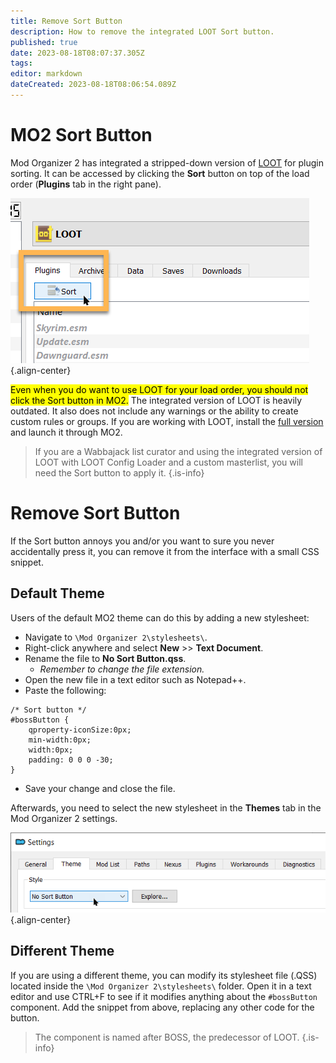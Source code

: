 ```yaml
---
title: Remove Sort Button
description: How to remove the integrated LOOT Sort button.
published: true
date: 2023-08-18T08:07:37.305Z
tags: 
editor: markdown
dateCreated: 2023-08-18T08:06:54.089Z
---
```


# MO2 Sort Button

Mod Organizer 2 has integrated a stripped-down version of [LOOT](/tools/loot) for plugin sorting. It can be accessed by clicking the **Sort** button on top of the load order (**Plugins** tab in the right pane).

![loot-sort-button.png](/mo2/loot-sort-button.png){.align-center}

<mark>Even when you do want to use LOOT for your load order, you should not click the Sort button in MO2.</mark> The integrated version of LOOT is heavily outdated. It also does not include any warnings or the ability to create custom rules or groups. If you are working with LOOT, install the [full version](/tools/loot) and launch it through MO2.

> If you are a Wabbajack list curator and using the integrated version of LOOT with LOOT Config Loader and a custom masterlist, you will need the Sort button to apply it.
{.is-info}

# Remove Sort Button

If the Sort button annoys you and/or you want to sure you never accidentally press it, you can remove it from the interface with a small CSS snippet.

## Default Theme

Users of the default MO2 theme can do this by adding a new stylesheet:

- Navigate to `\Mod Organizer 2\stylesheets\`.
- Right-click anywhere and select **New** >> **Text Document**.
- Rename the file to **No Sort Button.qss**.
  - *Remember to change the file extension.*
- Open the new file in a text editor such as Notepad++.
- Paste the following:

```
/* Sort button */
#bossButton {
    qproperty-iconSize:0px;
    min-width:0px;
    width:0px;
    padding: 0 0 0 -30;
}
```

- Save your change and close the file.

Afterwards, you need to select the new stylesheet in the **Themes** tab in the Mod Organizer 2 settings.

![remove-sort-button.png](/mo2/remove-sort-button.png){.align-center}

## Different Theme

If you are using a different theme, you can modify its stylesheet file (.QSS) located inside the `\Mod Organizer 2\stylesheets\` folder. Open it in a text editor and use CTRL+F to see if it modifies anything about the `#bossButton` component. Add the snippet from above, replacing any other code for the button.

> The component is named after BOSS, the predecessor of LOOT.
{.is-info}

